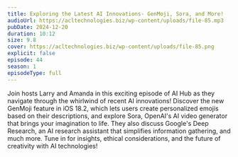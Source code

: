```yaml
---
title: Exploring the Latest AI Innovations- GenMoji, Sora, and More! 
audioUrl: https://acltechnologies.biz/wp-content/uploads/file-85.mp3
pubDate: 2024-12-20
duration: 10:12
size: 9.8
cover: https://acltechnologies.biz/wp-content/uploads/file-85.png
explicit: false
episode: 44
season: 1
episodeType: full
---
```

Join hosts Larry and Amanda in this exciting episode of AI Hub as they navigate through the whirlwind of recent AI innovations! Discover the new GenMoji feature in iOS 18.2, which lets users create personalized emojis based on their descriptions, and explore Sora, OpenAI's AI video generator that brings your imagination to life. They also discuss Google's Deep Research, an AI research assistant that simplifies information gathering, and much more. Tune in for insights, ethical considerations, and the future of creativity with AI technologies!